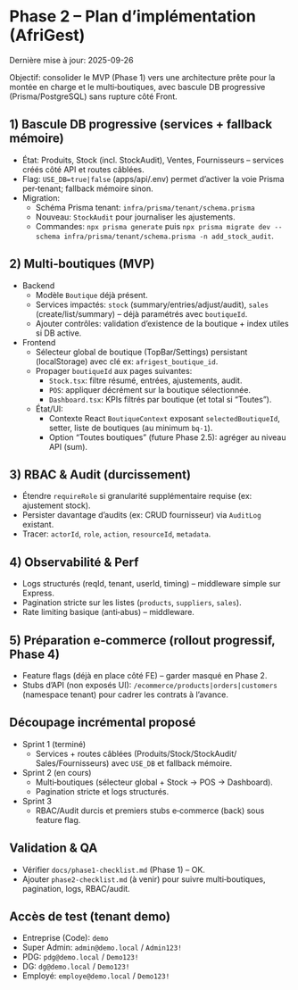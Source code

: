 # Phase 2 – Plan d’implémentation (AfriGest)

Dernière mise à jour: 2025-09-26

Objectif: consolider le MVP (Phase 1) vers une architecture prête pour la montée en charge et le multi‑boutiques, avec bascule DB progressive (Prisma/PostgreSQL) sans rupture côté Front.

## 1) Bascule DB progressive (services + fallback mémoire)
- État: Produits, Stock (incl. StockAudit), Ventes, Fournisseurs – services créés côté API et routes câblées.
- Flag: `USE_DB=true|false` (apps/api/.env) permet d’activer la voie Prisma per‑tenant; fallback mémoire sinon.
- Migration:
  - Schéma Prisma tenant: `infra/prisma/tenant/schema.prisma`
  - Nouveau: `StockAudit` pour journaliser les ajustements.
  - Commandes: `npx prisma generate` puis `npx prisma migrate dev --schema infra/prisma/tenant/schema.prisma -n add_stock_audit`.

## 2) Multi‑boutiques (MVP)
- Backend
  - Modèle `Boutique` déjà présent.
  - Services impactés: `stock` (summary/entries/adjust/audit), `sales` (create/list/summary) – déjà paramétrés avec `boutiqueId`.
  - Ajouter contrôles: validation d’existence de la boutique + index utiles si DB active.
- Frontend
  - Sélecteur global de boutique (TopBar/Settings) persistant (localStorage) avec clé ex: `afrigest_boutique_id`.
  - Propager `boutiqueId` aux pages suivantes:
    - `Stock.tsx`: filtre résumé, entrées, ajustements, audit.
    - `POS`: appliquer décrément sur la boutique sélectionnée.
    - `Dashboard.tsx`: KPIs filtrés par boutique (et total si “Toutes”).
  - État/UI:
    - Contexte React `BoutiqueContext` exposant `selectedBoutiqueId`, setter, liste de boutiques (au minimum `bq-1`).
    - Option “Toutes boutiques” (future Phase 2.5): agréger au niveau API (sum).

## 3) RBAC & Audit (durcissement)
- Étendre `requireRole` si granularité supplémentaire requise (ex: ajustement stock).
- Persister davantage d’audits (ex: CRUD fournisseur) via `AuditLog` existant.
- Tracer: `actorId`, `role`, `action`, `resourceId`, `metadata`.

## 4) Observabilité & Perf
- Logs structurés (reqId, tenant, userId, timing) – middleware simple sur Express.
- Pagination stricte sur les listes (`products`, `suppliers`, `sales`).
- Rate limiting basique (anti‑abus) – middleware.

## 5) Préparation e‑commerce (rollout progressif, Phase 4)
- Feature flags (déjà en place côté FE) – garder masqué en Phase 2.
- Stubs d’API (non exposés UI): `/ecommerce/products|orders|customers` (namespace tenant) pour cadrer les contrats à l’avance.

## Découpage incrémental proposé
- Sprint 1 (terminé)
  - Services + routes câblées (Produits/Stock/StockAudit/ Sales/Fournisseurs) avec `USE_DB` et fallback mémoire.
- Sprint 2 (en cours)
  - Multi‑boutiques (sélecteur global + Stock → POS → Dashboard).
  - Pagination stricte et logs structurés.
- Sprint 3
  - RBAC/Audit durcis et premiers stubs e‑commerce (back) sous feature flag.

## Validation & QA
- Vérifier `docs/phase1-checklist.md` (Phase 1) – OK.
- Ajouter `phase2-checklist.md` (à venir) pour suivre multi‑boutiques, pagination, logs, RBAC/audit.

## Accès de test (tenant demo)
- Entreprise (Code): `demo`
- Super Admin: `admin@demo.local` / `Admin123!`
- PDG: `pdg@demo.local` / `Demo123!`
- DG: `dg@demo.local` / `Demo123!`
- Employé: `employe@demo.local` / `Demo123!`
